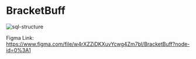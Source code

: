 # BracketBuff
 
![sql-structure](https://user-images.githubusercontent.com/23157776/186820327-65730611-a8d6-42d9-b603-6096c17c029c.png)

Figma Link: https://www.figma.com/file/w4rXZZiDKXuvYcwg4Zm7bl/BracketBuff?node-id=0%3A1
